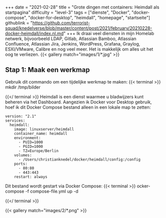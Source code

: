 +++
date = "2021-02-28"
title = "Grote dingen met containers: Heimdall als startpagina"
difficulty = "level-3"
tags = ["dienste", "Docker", "docker-compose", "docker-for-desktop", "heimdall", "homepage", "startseite"]
githublink = "https://github.com/terrorist-squad/knedelverse/blob/master/content/post/2021/february/20210228-docker-heimdall/index.nl.md"
+++
Ik draai veel diensten in mijn Homelab netwerk, bijvoorbeeld LDAP, Gitlab, Atlassian Bamboo, Atlassian Confluence, Atlassian Jira, Jenkins, WordPress, Grafana, Graylog, ESXI/VMware, Calibre en nog veel meer. Het is makkelijk om alles uit het oog te verliezen.
{{< gallery match="images/1/*.jpg" >}}

## Stap 1: Maak een werkmap
Gebruik dit commando om een tijdelijke werkmap te maken:
{{< terminal >}}
mkdir /tmp/bilder

{{</ terminal >}}
Heimdall is een dienst waarmee u bladwijzers kunt beheren via het Dashboard. Aangezien ik Docker voor Desktop gebruik, hoef ik dit Docker Compose bestand alleen in een lokale map te zetten:
```
version: "2.1"
services:
  heimdall:
    image: linuxserver/heimdall
    container_name: heimdall
    environment:
      - PUID=1000
      - PGID=1000
      - TZ=Europe/Berlin
    volumes:
      - /Users/christianknedel/docker/heimdall/config:/config
    ports:
      - 80:80
      - 443:443
    restart: always

```
Dit bestand wordt gestart via Docker Compose:
{{< terminal >}}
ocker-compose -f compose-file.yml up -d

{{</ terminal >}}

{{< gallery match="images/2/*.png" >}}
